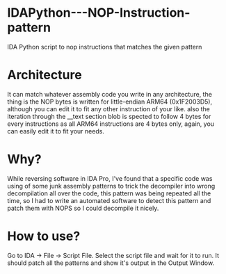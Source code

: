 # IDAPython---NOP-Instruction-pattern
IDA Python script to nop instructions that matches the given pattern

# Architecture
It can match whatever assembly code you write in any architecture, the thing is the NOP bytes is written for little-endian ARM64 (0x1F2003D5), although you can edit it to fit any other instruction of your like. also the iteration through the __text section blob is spected to follow 4 bytes for every instructions
as all ARM64 instructions are 4 bytes only, again, you can easily edit it to fit your needs.

# Why?
While reversing software in IDA Pro, I've found that a specific code was using of some junk assembly patterns to trick the decompiler into wrong decompilation all over the code, this pattern was being repeated all the time, so I had to write an automated software to detect this pattern and patch them with NOPS
so I could decompile it nicely.

# How to use?
Go to IDA -> File -> Script File. Select the script file and wait for it to run. It should patch all the patterns and show it's output in the Output Window.
